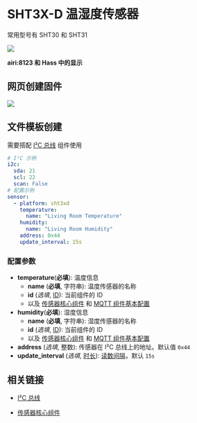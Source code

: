 # SHT3X-D 温湿度传感器

常用型号有 SHT30 和 SHT31



![](https://ws1.sinaimg.cn/large/007fN5Xegy1fxcd4928gzj30mw05qjrj.jpg)

**airi:8123 和 Hass 中的显示**




## 网页创建固件

![](https://ws1.sinaimg.cn/large/007fN5Xegy1fxfi41ejtlj30mi0d674l.jpg)




## 文件模板创建

需要搭配 [I²C 总线](mqtt/components/i2c) 组件使用

```yaml
# I²C 示例
i2c:
  sda: 21
  scl: 22
  scan: False
# 配置示例
sensor:
  - platform: sht3xd
    temperature:
      name: "Living Room Temperature"
    humidity:
      name: "Living Room Humidity"
    address: 0x44
    update_interval: 15s
```

### 配置参数

- **temperature**(**必填**): 温度信息
  - **name** (**必填**, 字符串): 温度传感器的名称
  - **id** (*选填*, [ID](mqtt/guides/configuration-types#id)): 当前组件的 ID
  - 以及 [传感器核心组件](mqtt/components/sensor/#基本配置) 和 [MQTT 组件基本配置](mqtt/components/mqtt#MQTT-组件基本配置项)
- **humidity**(**必填**): 湿度信息
  - **name** (**必填**, 字符串): 湿度传感器的名称
  - **id** (*选填*, [ID](mqtt/guides/configuration-types#id)): 当前组件的 ID
  - 以及 [传感器核心组件](mqtt/components/sensor/#基本配置) 和 [MQTT 组件基本配置](mqtt/components/mqtt#MQTT-组件基本配置项)
- **address** (*选填*, 整数): 传感器在 I²C 总线上的地址。默认值 `0x44`
- **update_interval** (*选填*, [时长](mqtt/guides/configuration-types#时长)): [读数间隔](mqtt/components/sensor/#读数间隔)，默认 `15s`



## 相关链接

- [I²C 总线](mqtt/components/i2c)

- [传感器核心组件](mqtt/components/sensor/)